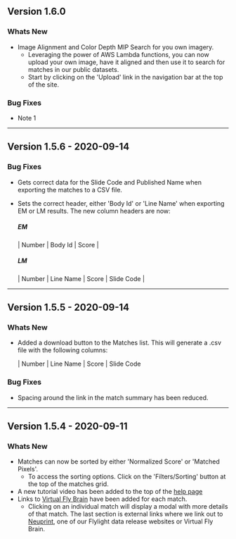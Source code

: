 ## Version 1.6.0

### Whats New
* Image Alignment and Color Depth MIP Search for you own imagery.
  - Leveraging the power of AWS Lambda functions, you can now upload your own image, have it aligned and then use it to search for matches in our public datasets.
  - Start by clicking on the 'Upload' link in the navigation bar at the top of the site.
### Bug Fixes
* Note 1

---
## Version 1.5.6 - 2020-09-14

### Bug Fixes
* Gets correct data for the Slide Code and Published Name when exporting the matches to a CSV file.
* Sets the correct header, either 'Body Id' or 'Line Name' when exporting EM or LM results. The new column headers are now:

  ##### EM

  | Number | Body Id | Score |

  ##### LM

  | Number | Line Name | Score | Slide Code |

---
## Version 1.5.5 - 2020-09-14

### Whats New
* Added a download button to the Matches list. This will generate a .csv file with the following columns:

  | Number | Line Name | Score | Slide Code

### Bug Fixes
* Spacing around the link in the match summary has been reduced.

---
## Version 1.5.4 - 2020-09-11

### Whats New
* Matches can now be sorted by either 'Normalized Score' or 'Matched Pixels'.
  - To access the sorting options. Click on the 'Filters/Sorting' button at the top of the matches grid.
* A new tutorial video has been added to the top of the [help page](https://neuronbridge.janelia.org/help)
* Links to [Virtual Fly Brain](http://virtualflybrain.org) have been added for each match.
  - Clicking on an individual match will display a modal with more details of that match. The last section is external links where we link out to [Neuprint](https://neuprint.janelia.org/), one of our Flylight data release websites or Virtual Fly Brain.

